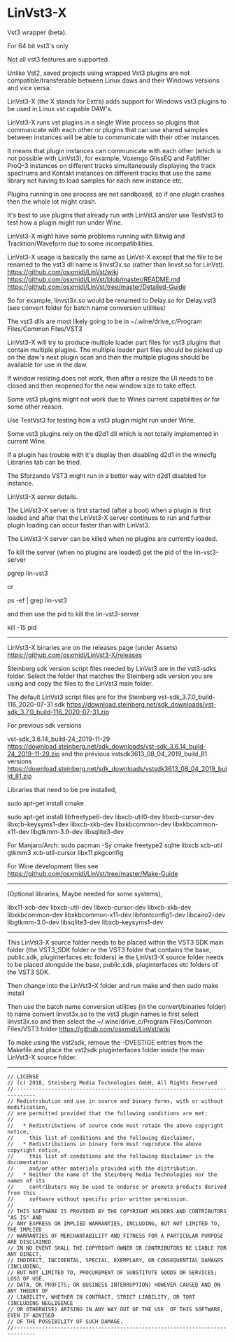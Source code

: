# LinVst3-X

Vst3 wrapper (beta).

For 64 bit vst3's only.

Not all vst3 features are supported.

Unlike Vst2, saved projects using wrapped Vst3 plugins are not compatible/transferable between Linux daws and their Windows versions and vice versa.

LinVst3-X (the X stands for Extra) adds support for Windows vst3 plugins to be used in Linux vst capable DAW's.

LinVst3-X runs vst plugins in a single Wine process so plugins that communicate with each other or plugins that can use shared samples between instances will be able to communicate with their other instances.

It means that plugin instances can communicate with each other (which is not possible with LinVst3), for example, Voxengo GlissEQ and Fabfilter ProQ-3 instances on different tracks simultaneously displaying the track spectrums and Kontakt instances on different tracks that use the same library not having to load samples for each new instance etc.

Plugins running in one process are not sandboxed, so if one plugin crashes then the whole lot might crash.

It's best to use plugins that already run with LinVst3 and/or use TestVst3 to test how a plugin might run under Wine.

LinVst3-X might have some problems running with Bitwig and Tracktion/Waveform due to some incompatibilities.

LinVst3-X usage is basically the same as LinVst-X except that the file to be renamed to the vst3 dll name is linvst3x.so (rather than linvst.so for LinVst). https://github.com/osxmidi/LinVst/wiki https://github.com/osxmidi/LinVst/blob/master/README.md https://github.com/osxmidi/LinVst/tree/master/Detailed-Guide

So for example, linvst3x.so would be renamed to Delay.so for Delay.vst3 (see convert folder for batch name conversion utilities)

The vst3 dlls are most likely going to be in ~/.wine/drive_c/Program Files/Common Files/VST3

LinVst3-X will try to produce multiple loader part files for vst3 plugins that contain multiple plugins. 
The multiple loader part files should be picked up on the daw's next plugin scan and then the multiple plugins should be available for use in the daw.

If window resizing does not work, then after a resize the UI needs to be closed and then reopened for the new window size to take effect.

Some vst3 plugins might not work due to Wines current capabilities or for some other reason.

Use TestVst3 for testing how a vst3 plugin might run under Wine.

Some vst3 plugins rely on the d2d1 dll which is not totally implemented in current Wine.

If a plugin has trouble with it's display then disabling d2d1 in the winecfg Libraries tab can be tried.

The Sforzando VST3 might run in a better way with d2d1 disabled for instance.

LinVst3-X server details.

The LinVst3-X server is first started (after a boot) when a plugin is first loaded and after that the LinVst3-X server continues to run and further plugin loading can occur faster than with LinVst3.

The LinVst3-X server can be killed when no plugins are currently loaded.

To kill the server (when no plugins are loaded) get the pid of the lin-vst3-server

pgrep lin-vst3

or

ps -ef | grep lin-vst3

and then use the pid to kill the lin-vst3-server

kill -15 pid

-------

LinVst3-X binaries are on the releases page (under Assets) https://github.com/osxmidi/LinVst3-X/releases

Steinberg sdk version script files needed by LinVst3 are in the vst3-sdks folder.
Select the folder that matches the Steinberg sdk version you are using and copy the files to the LinVst3 main folder.

The default LinVst3 script files are for the Steinberg vst-sdk_3.7.0_build-116_2020-07-31 sdk https://download.steinberg.net/sdk_downloads/vst-sdk_3.7.0_build-116_2020-07-31.zip

For previous sdk versions

vst-sdk_3.6.14_build-24_2019-11-29 https://download.steinberg.net/sdk_downloads/vst-sdk_3.6.14_build-24_2019-11-29.zip and the previous vstsdk3613_08_04_2019_build_81 versions https://download.steinberg.net/sdk_downloads/vstsdk3613_08_04_2019_build_81.zip


Libraries that need to be pre installed, 

sudo apt-get install cmake

sudo apt-get install libfreetype6-dev libxcb-util0-dev libxcb-cursor-dev libxcb-keysyms1-dev libxcb-xkb-dev libxkbcommon-dev libxkbcommon-x11-dev libgtkmm-3.0-dev libsqlite3-dev

For Manjaro/Arch: sudo pacman -Sy cmake freetype2 sqlite libxcb xcb-util gtkmm3 xcb-util-cursor libx11 pkgconfig

For Wine development files see https://github.com/osxmidi/LinVst/tree/master/Make-Guide

------

(Optional libraries, Maybe needed for some systems),

libx11-xcb-dev
libxcb-util-dev
libxcb-cursor-dev
libxcb-xkb-dev
libxkbcommon-dev
libxkbcommon-x11-dev
libfontconfig1-dev
libcairo2-dev
libgtkmm-3.0-dev
libsqlite3-dev
libxcb-keysyms1-dev

-------

This LinVst3-X source folder needs to be placed within the VST3 SDK main folder (the VST3_SDK folder or the VST3 folder that contains the base, public.sdk, pluginterfaces etc folders) ie the LinVst3-X source folder needs to be placed alongside the base, public.sdk, pluginterfaces etc folders of the VST3 SDK.

Then change into the LinVst3-X folder and run make and then sudo make install

Then use the batch name conversion utilities (in the convert/binaries folder) to name convert linvst3x.so to the vst3 plugin names ie first select linvst3x.so and then select the ~/.wine/drive_c/Program Files/Common Files/VST3 folder https://github.com/osxmidi/LinVst/wiki

To make using the vst2sdk, remove the -DVESTIGE entries from the Makefile and place the vst2sdk pluginterfaces folder inside the main LinVst3-X source folder.

----------

````//-----------------------------------------------------------------------------
// LICENSE
// (c) 2018, Steinberg Media Technologies GmbH, All Rights Reserved
//-----------------------------------------------------------------------------
// Redistribution and use in source and binary forms, with or without modification,
// are permitted provided that the following conditions are met:
// 
//   * Redistributions of source code must retain the above copyright notice, 
//     this list of conditions and the following disclaimer.
//   * Redistributions in binary form must reproduce the above copyright notice,
//     this list of conditions and the following disclaimer in the documentation 
//     and/or other materials provided with the distribution.
//   * Neither the name of the Steinberg Media Technologies nor the names of its
//     contributors may be used to endorse or promote products derived from this 
//     software without specific prior written permission.
// 
// THIS SOFTWARE IS PROVIDED BY THE COPYRIGHT HOLDERS AND CONTRIBUTORS "AS IS" AND
// ANY EXPRESS OR IMPLIED WARRANTIES, INCLUDING, BUT NOT LIMITED TO, THE IMPLIED 
// WARRANTIES OF MERCHANTABILITY AND FITNESS FOR A PARTICULAR PURPOSE ARE DISCLAIMED. 
// IN NO EVENT SHALL THE COPYRIGHT OWNER OR CONTRIBUTORS BE LIABLE FOR ANY DIRECT, 
// INDIRECT, INCIDENTAL, SPECIAL, EXEMPLARY, OR CONSEQUENTIAL DAMAGES (INCLUDING, 
// BUT NOT LIMITED TO, PROCUREMENT OF SUBSTITUTE GOODS OR SERVICES; LOSS OF USE, 
// DATA, OR PROFITS; OR BUSINESS INTERRUPTION) HOWEVER CAUSED AND ON ANY THEORY OF 
// LIABILITY, WHETHER IN CONTRACT, STRICT LIABILITY, OR TORT (INCLUDING NEGLIGENCE 
// OR OTHERWISE) ARISING IN ANY WAY OUT OF THE USE  OF THIS SOFTWARE, EVEN IF ADVISED
// OF THE POSSIBILITY OF SUCH DAMAGE.
//-----------------------------------------------------------------------------
